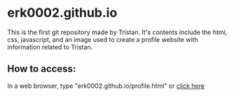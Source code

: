 # erk0002.github.io

This is the first git repository made by Tristan. It's contents include the html, css, javascript, and an image used to create a profile website with information related to Tristan.

## How to access:

In a web browser, type "erk0002.github.io/profile.html" or [click here](https://erk0002.github.io/profile.html)
